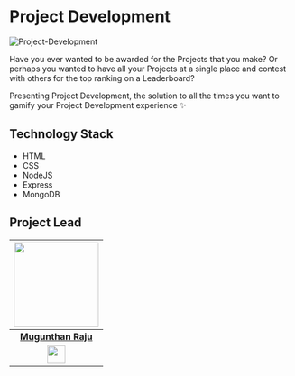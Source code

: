 # Project Development

![Project-Development](https://socialify.git.ci/DSC-SIST/Project-Development/image?description=1&font=KoHo&forks=1&issues=1&language=1&logo=https%3A%2F%2Fi.imgur.com%2FZvXu8gj.png&owner=1&pattern=Circuit%20Board&pulls=1&stargazers=1&theme=Dark)

Have you ever wanted to be awarded for the Projects that you make? Or perhaps you wanted to have all your Projects at a single place and contest with others for the top ranking on a Leaderboard?

Presenting Project Development, the solution to all the times you want to gamify your Project Development experience ✨

## Technology Stack 

- HTML
- CSS
- NodeJS
- Express
- MongoDB

## Project Lead

|                                     <a href="https://github.com/Mugunthanraju"><img src="https://avatars.githubusercontent.com/u/54927781?s=460&u=667c967a1114f9a2b934734a479a11e849c9e540&v=4" width=150px height=150px /></a>                                      |
| :-----------------------------------------------------------------------------------------------------------------------------------------------------------------------------------------------------------------------------------------------------------------: |
|                                                                                      **[Mugunthan Raju](https://www.linkedin.com/in/mugunthanraju29/)**                                                                                       |
| <a href="https://www.linkedin.com/in/mugunthanraju29/"><img src="https://mpng.subpng.com/20180324/vhe/kisspng-linkedin-computer-icons-logo-social-networking-ser-facebook-5ab6ebfe5f5397.2333748215219374063905.jpg" width="32px" height="32px"></a> |
